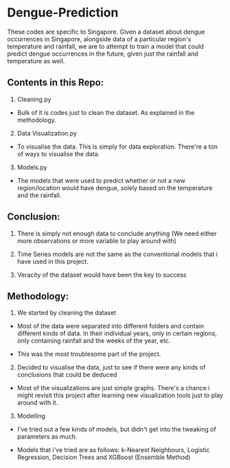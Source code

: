 # Dengue-Prediction
These codes are specific to Singapore. Given a dataset about dengue occurrences in Singapore, alongside data of a particular region's temperature and rainfall, we are to attempt to train a model that could predict dengue occurrences in the future, given just the rainfall and temperature as well.

## Contents in this Repo:
1. Cleaning.py

- Bulk of it is codes just to clean the dataset. As explained in the methodology.
    
2. Data Visualization.py

- To visualise the data. This is simply for data exploration. There're a ton of ways to visualise the data.
    
3. Models.py

- The models that were used to predict whether or not a new region/location would have dengue, solely based on the temperature and the rainfall.

## Conclusion:
1. There is simply not enough data to conclude anything (We need either more observations or more variable to play around with)

2. Time Series models are not the same as the conventional models that i have used in this project. 

3. Veracity of the dataset would have been the key to success
    
## Methodology:
1. We started by cleaning the dataset

- Most of the data were separated into different folders and contain different kinds of data. In their individual years, only in certain regions, only containing rainfall and the weeks of the year, etc.

- This was the most troublesome part of the project. 
    
2. Decided to visualise the data, just to see if there were any kinds of conclusions that could be deduced

- Most of the visualizations are just simple graphs. There's a chance i might revisit this project after learning new visualization tools just to play around with it.
    
3. Modelling

- I've tried out a few kinds of models, but didn't get into the tweaking of parameters as much.

- Models that i've tried are as follows: k-Nearest Neighbours, Logistic Regression, Decision Trees and XGBoost (Ensemble Method)
